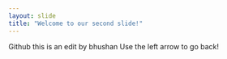 ```yaml
---
layout: slide
title: "Welcome to our second slide!"
---
```

Github this is an edit by bhushan
Use the left arrow to go back!
